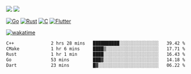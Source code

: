 [![](https://img.shields.io/badge/Windows_11-Pro-292e33?style=flat-square&logo=windows&logoColor=ffffff)](https://www.microsoft.com/en-us/windows/)
[![](https://img.shields.io/badge/macOS-Sequoia-292e33?style=flat-square&logo=apple&logoColor=ffffff)](https://www.apple.com/macbook-pro/) 

[![Go](https://img.shields.io/badge/-Go-DEA584?style=flat&logo=go&logoColor=000000)](https://golang.org/)
[![Rust](https://img.shields.io/badge/-Rust-DEA584?style=flat&logo=rust&logoColor=000000)](https://www.rust-lang.org)
[![C](https://img.shields.io/badge/--DEA584?style=flat&logo=c&logoColor=000000)](https://www.c-language.org/)
[![Flutter](https://img.shields.io/badge/-Flutter-DEA584?style=flat&logo=flutter&logoColor=000000)](https://flutter.dev/)

[![wakatime](https://wakatime.com/badge/user/9bb0c784-91ca-4b5c-8e9c-b13ece0f7b09.svg)](https://wakatime.com/@9bb0c784-91ca-4b5c-8e9c-b13ece0f7b09)


<!--START_SECTION:waka-->

```txt
C++              2 hrs 28 mins   ██████████░░░░░░░░░░░░░░░   39.42 %
CMake            1 hr 6 mins     ████▒░░░░░░░░░░░░░░░░░░░░   17.71 %
Rust             1 hr 1 min      ████░░░░░░░░░░░░░░░░░░░░░   16.43 %
Go               53 mins         ███▓░░░░░░░░░░░░░░░░░░░░░   14.18 %
Dart             23 mins         █▓░░░░░░░░░░░░░░░░░░░░░░░   06.22 %
```

<!--END_SECTION:waka-->
